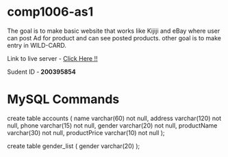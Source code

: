 # comp1006-as1
The goal is to make basic website that works like Kijiji and eBay where user can post Ad for product and can see posted products. 
other goal is to make entry in WILD-CARD.   

Link to live server - <a href="http://aws.computerstudi.es/~gc200395854/as1/eBuyForm.php"> Click Here !!</a>

Sudent ID -<strong> 200395854</strong>

# MySQL Commands 
create table accounts
(
name varchar(60) not null,
address varchar(120) not null,
phone varchar(15) not null,
gender varchar(20) not null,
productName varchar(30) not null,
productPrice varchar(10) not null
);

create table gender_list
(
gender varchar(20)
);
